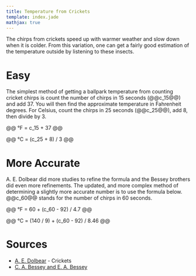 ```yaml
---
title: Temperature from Crickets
template: index.jade
mathjax: true
---
```


The chirps from crickets speed up with warmer weather and slow down when it is colder.  From this variation, one can get a fairly good estimation of the temperature outside by listening to these insects.


Easy
====

The simplest method of getting a ballpark temperature from counting cricket chirps is count the number of chirps in 15 seconds (@@c_15@@) and add 37.  You will then find the approximate temperature in Fahrenheit degrees.  For Celsius, count the chirps in 25 seconds (@@c_25@@), add 8, then divide by 3.

@@ °F = c_15 + 37 @@

@@ °C = (c_25 + 8) / 3 @@


More Accurate
=============

A. E. Dolbear did more studies to refine the formula and the Bessey brothers did even more refinements.  The updated, and more complex method of determining a slightly more accurate number is to use the formula below.  @@c_60@@ stands for the number of chirps in 60 seconds.

@@ °F = 60 + (c_60 - 92) / 4.7 @@

@@ °C = (140 / 9) + (c_60 - 92) / 8.46 @@


Sources
=======

* [A. E. Dolbear](../sources/dolbear-a-e.html) - Crickets
* [C. A. Bessey and E. A. Bessey](../sources/bessey-c-a-and-e-a.html)

